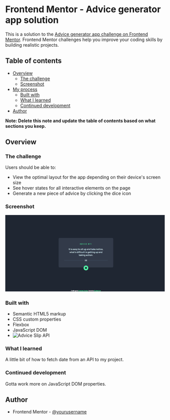 # Frontend Mentor - Advice generator app solution

This is a solution to the [Advice generator app challenge on Frontend Mentor](https://www.frontendmentor.io/challenges/advice-generator-app-QdUG-13db). Frontend Mentor challenges help you improve your coding skills by building realistic projects.

## Table of contents

- [Overview](#overview)
  - [The challenge](#the-challenge)
  - [Screenshot](#screenshot)
- [My process](#my-process)
  - [Built with](#built-with)
  - [What I learned](#what-i-learned)
  - [Continued development](#continued-development)
- [Author](#author)


**Note: Delete this note and update the table of contents based on what sections you keep.**

## Overview

### The challenge

Users should be able to:

- View the optimal layout for the app depending on their device's screen size
- See hover states for all interactive elements on the page
- Generate a new piece of advice by clicking the dice icon

### Screenshot

![](./screenshot.png)


### Built with

- Semantic HTML5 markup
- CSS custom properties
- Flexbox
- JavaScript DOM
- ![Advice Slip API](https://api.adviceslip.com/#object-slip)


### What I learned
A little bit of how to fetch date from an API to my project.

### Continued development
Gotta work more on JavaScript DOM properties.


## Author
- Frontend Mentor - [@yourusername](https://www.frontendmentor.io/profile/Shazee17)

